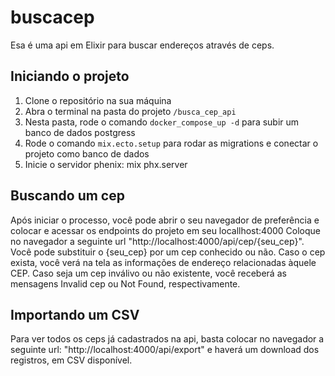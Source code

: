 # buscacep

Esa é uma api em Elixir para buscar endereços através de ceps.

## Iniciando o projeto
1. Clone o repositório na sua máquina
2. Abra o terminal na pasta do projeto `/busca_cep_api`
3. Nesta pasta, rode o comando `docker_compose_up -d` para subir um banco de dados postgress
4. Rode o comando `mix.ecto.setup` para rodar as migrations e conectar o projeto como banco de dados
5. Inicie o servidor phenix: mix phx.server

## Buscando um cep
Após iniciar o processo, você pode abrir o seu navegador de preferência e colocar e acessar os endpoints do projeto em seu locallhost:4000
Coloque no navegador a seguinte url "http://localhost:4000/api/cep/{seu_cep}". Você pode substituir o {seu_cep} por um cep conhecido ou não.
Caso o cep exista, você verá na tela as informações de endereço relacionadas àquele CEP.
Caso seja um cep inválivo ou não existente, você receberá as mensagens Invalid cep ou Not Found, respectivamente.

## Importando um CSV
Para ver todos os ceps já cadastrados na api, basta colocar no navegador a seguinte url: "http://localhost:4000/api/export" e haverá um download dos registros, em CSV disponível.
